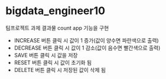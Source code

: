 # bigdata_engineer10

팀프로젝트 과제 결과물
count app 기능을 구현
- INCREASE 버튼 클릭 시 값이 1 증가(값이 양수면 파란색으로 출력)
- DECREASE 버튼 클릭 시 값이 1 감소(값이 음수면 빨간색으로 출력)
- SAVE 버튼 클릭 시 값을 저장
- RESET 버튼 클릭 시 값이 초기화 됨
- DELETE 버튼 클릭 시 저장된 값이 삭제 됨
